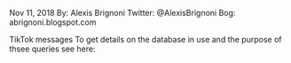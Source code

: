 Nov 11, 2018
By: Alexis Brignoni
Twitter: @AlexisBrignoni
Bog: abrignoni.blogspot.com

TikTok messages
To get details on the database in use and the purpose of thsee queries see here:
